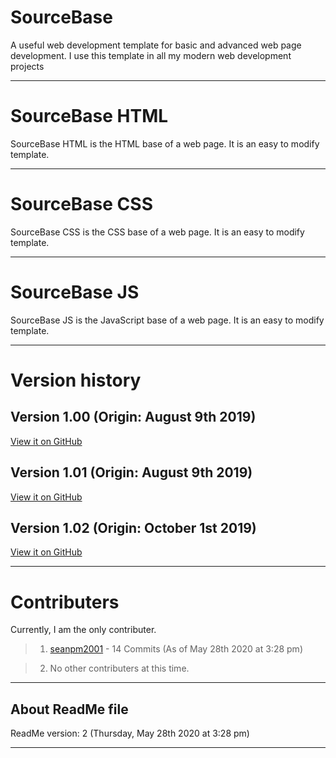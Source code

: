 # SourceBase
A useful web development template for basic and advanced web page development. I use this template in all my modern web development projects

---

# SourceBase HTML

SourceBase HTML is the HTML base of a web page. It is an easy to modify template.

---

# SourceBase CSS

SourceBase CSS is the CSS base of a web page. It is an easy to modify template.

---

# SourceBase JS

SourceBase JS is the JavaScript base of a web page. It is an easy to modify template.

---

# Version history

Version 1.00 (Origin: August 9th 2019)
-----------

[View it on GitHub](https://github.com/seanpm2001/SourceBase/tree/V1.00)

Version 1.01 (Origin: August 9th 2019)
-----------

[View it on GitHub](https://github.com/seanpm2001/SourceBase/tree/V1.01)


Version 1.02 (Origin: October 1st 2019)
-----------

[View it on GitHub](https://github.com/seanpm2001/SourceBase/tree/V1.02)

---

# Contributers

Currently, I am the only contributer.

> 1. [seanpm2001](https://github.com/seanpm2001/) - 14 Commits (As of May 28th 2020 at 3:28 pm)

> 2. No other contributers at this time.

---

About ReadMe file
-----------

ReadMe version: 2 (Thursday, May 28th 2020 at 3:28 pm)

---
